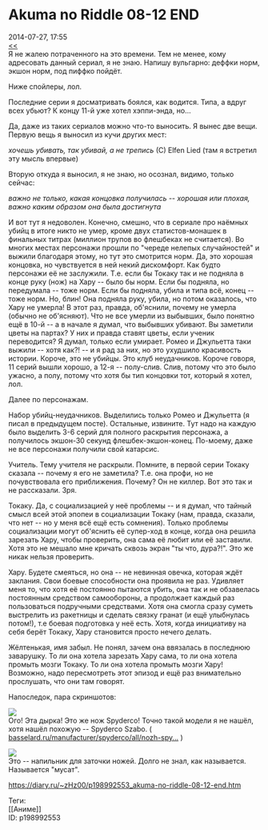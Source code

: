 Akuma no Riddle 08-12 END
==========================

   
 2014-07-27, 17:55   
   [<<](Akuma%20no%20Riddle%2001-07)    
 Я не жалею потраченного на это времени. Тем не менее, кому адресовать данный сериал, я не знаю. Напишу вульгарно: деффки норм, экшон норм, под пиффко пойдёт.   
   
 Ниже спойлеры, лол.   
   
 Последние серии я досматривать боялся, как водится. Типа, а вдруг всех убьют? К концу 11-й уже хотел хэппи-энда, но...   
   
 Да, даже из таких сериалов можно что-то выносить. Я вынес две вещи. Первую вещь я выносил из кучи других мест:   
   
  *хочешь убивать, так убивай, а не трепись*  (С) Elfen Lied (там я встретил эту мысль впервые)   
   
 Вторую откуда я выносил, я не знаю, но осознал, видимо, только сейчас:   
   
  *важно не только, какая концовка получилась -- хорошая или плохая, важно каким образом она была достигнута*    
   
 И вот тут я недоволен. Конечно, смешно, что в сериале про наёмных убийц в итоге никто не умер, кроме двух статистов-монашек в финальных титрах (миллион трупов во флешбеках не считается). Во многих местах персонажи прошли по "череде нелепых случайностей" и выжили благодаря этому, но тут это смотрится норм. Да, это хорошая концовка, но чувствуется в ней некий дискомфорт. Как будто персонажи её не заслужили. Т.е. если бы Токаку так и не подняла в конце руку (нож) на Хару -- было бы норм. Если бы подняла, но передумала -- тоже норм. Если бы подняла, убила и типа всё, конец -- тоже норм. Но, блин! Она подняла руку, убила, но потом оказалось, что Хару не умерла! В этот раз, правда, об'яснили, почему не умерла (обычно не об'ясняют). Что не все умерли из выбывших, было понятно ещё в 10-й -- а в начале я думал, что выбывших убивают. Вы заметили цветы на партах? У них и правда ставят цветы, если ученик переводится? Я думал, только если умирает. Ромео и Джульетта таки выжили -- хотя как?! -- и я рад за них, но это ухудшило красивость истории. Короче, это не убийцы. Это клуб неудачников. Короче говоря, 11 серий вышли хорошо, а 12-я -- полу-слив. Слив, потому что это было ужасно, а полу, потому что хотя бы тип концовки тот, который я хотел, лол.   
   
 Далее по персонажам.   
   
 Набор убийц-неудачников. Выделились только Ромео и Джульетта (я писал в предыдущем посте). Остальные, извините. Тут надо на каждую было выделить 3-6 серий для полного раскрытия персонажа, а получилось экшон-30 секунд флешбек-экшон-конец. По-моему, даже не все персонажи получили свой катарсис.   
   
 Учитель. Тему учителя не раскрыли. Помните, в первой серии Токаку сказала -- почему я его не заметила? Т.е. она профи, но не почувствовала его приближения. Почему? Он не киллер. Вот это так и не рассказали. Зря.   
   
 Токаку. Да, с социализацией у неё проблемы -- и я думал, что тайный смысл всей этой эпопеи в социализации Токаку (нам, правда, сказали, что нет -- но у меня всё ещё есть сомнения). Только проблемы социализации могут об'яснить её супер-ход в конце, когда она решила зарезать Хару, чтобы проверить, она сама её любит или её заставили. Хотя это не мешало мне кричать сквозь экран "ты что, дура?!". Это же никак нельзя проверить.   
   
 Хару. Будете смеяться, но она -- не невинная овечка, которая ждёт заклания. Свои боевые способности она проявила не раз. Удивляет меня то, что хотя её постоянно пытаются убить, она так и не обзавелась постоянным средством самообороны, а продолжает каждый раз пользоваться подручными средствами. Хотя она смогла сразу суметь выстрелить из ракетницы и сделать связку гранат (и ещё улыбнулась потом!), т.е боевая подготовка у неё есть. Хотя, когда инициативу на себя берёт Токаку, Хару становится просто нечего делать.   
   
 Жёлтенькая, имя забыл. Не понял, зачем она ввязалась в последнюю заварушку. То ли она хотела зарезать Хару сама, то ли она хотела промыть мозги Токаку. То ли она хотела промыть мозги Хару! Возможно, надо пересмотреть этот эпизод и ещё раз внимательно прослушать, что они там говорят.   
   
 Напоследок, пара скриншотов:   
   
   [![](http://s018.radikal.ru/i502/1407/eb/f4c6bd7c2506t.jpg)](http://radikal.ru/f/s018.radikal.ru/i502/1407/eb/f4c6bd7c2506.jpg.html)     
 Ого! Эта дырка! Это же нож Spyderco! Точно такой модели я не нашёл, хотя нашёл похожую -- Spyderco Szabo. (  [basselard.ru/manufacturer/spyderco/all/nozh-spy...](http://basselard.ru/manufacturer/spyderco/all/nozh-spyderco-szabo-c146cfbbkp/)  )   
   
   [![](http://s019.radikal.ru/i615/1407/bb/20b9f25f5918t.jpg)](http://radikal.ru/f/s019.radikal.ru/i615/1407/bb/20b9f25f5918.jpg.html)     
 Это -- напильник для заточки ножей. Долго не знал, как называется. Называется "мусат".   
    
 <https://diary.ru/~zHz00/p198992553_akuma-no-riddle-08-12-end.htm>   
   
 Теги:   
 [[Аниме]]   
 ID: p198992553